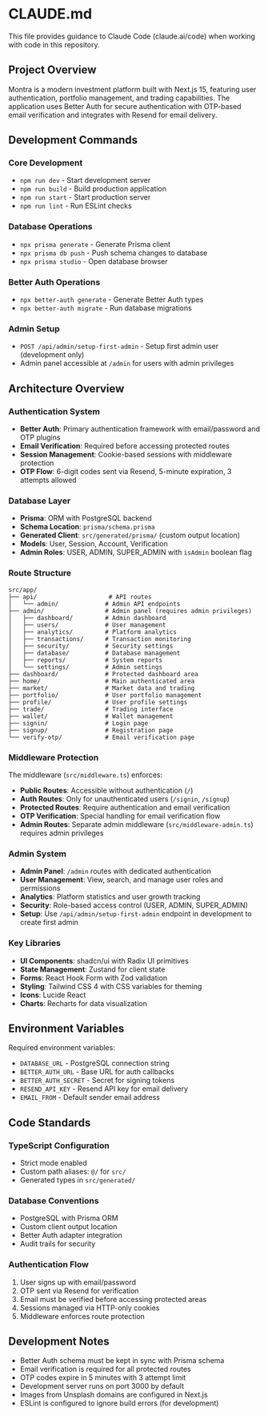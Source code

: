 # CLAUDE.md

This file provides guidance to Claude Code (claude.ai/code) when working with code in this repository.

## Project Overview

Montra is a modern investment platform built with Next.js 15, featuring user authentication, portfolio management, and trading capabilities. The application uses Better Auth for secure authentication with OTP-based email verification and integrates with Resend for email delivery.

## Development Commands

### Core Development
- `npm run dev` - Start development server
- `npm run build` - Build production application
- `npm run start` - Start production server
- `npm run lint` - Run ESLint checks

### Database Operations
- `npx prisma generate` - Generate Prisma client
- `npx prisma db push` - Push schema changes to database
- `npx prisma studio` - Open database browser

### Better Auth Operations
- `npx better-auth generate` - Generate Better Auth types
- `npx better-auth migrate` - Run database migrations

### Admin Setup
- `POST /api/admin/setup-first-admin` - Setup first admin user (development only)
- Admin panel accessible at `/admin` for users with admin privileges

## Architecture Overview

### Authentication System
- **Better Auth**: Primary authentication framework with email/password and OTP plugins
- **Email Verification**: Required before accessing protected routes
- **Session Management**: Cookie-based sessions with middleware protection
- **OTP Flow**: 6-digit codes sent via Resend, 5-minute expiration, 3 attempts allowed

### Database Layer
- **Prisma**: ORM with PostgreSQL backend
- **Schema Location**: `prisma/schema.prisma`
- **Generated Client**: `src/generated/prisma/` (custom output location)
- **Models**: User, Session, Account, Verification
- **Admin Roles**: USER, ADMIN, SUPER_ADMIN with `isAdmin` boolean flag

### Route Structure
```
src/app/
├── api/                    # API routes
│   └── admin/             # Admin API endpoints
├── admin/                 # Admin panel (requires admin privileges)
│   ├── dashboard/         # Admin dashboard
│   ├── users/             # User management
│   ├── analytics/         # Platform analytics
│   ├── transactions/      # Transaction monitoring
│   ├── security/          # Security settings
│   ├── database/          # Database management
│   ├── reports/           # System reports
│   └── settings/          # Admin settings
├── dashboard/             # Protected dashboard area
├── home/                  # Main authenticated area
├── market/                # Market data and trading
├── portfolio/             # User portfolio management
├── profile/               # User profile settings
├── trade/                 # Trading interface
├── wallet/                # Wallet management
├── signin/                # Login page
├── signup/                # Registration page
└── verify-otp/            # Email verification page
```

### Middleware Protection
The middleware (`src/middleware.ts`) enforces:
- **Public Routes**: Accessible without authentication (`/`)
- **Auth Routes**: Only for unauthenticated users (`/signin`, `/signup`)
- **Protected Routes**: Require authentication and email verification
- **OTP Verification**: Special handling for email verification flow
- **Admin Routes**: Separate admin middleware (`src/middleware-admin.ts`) requires admin privileges

### Admin System
- **Admin Panel**: `/admin` routes with dedicated authentication
- **User Management**: View, search, and manage user roles and permissions
- **Analytics**: Platform statistics and user growth tracking
- **Security**: Role-based access control (USER, ADMIN, SUPER_ADMIN)
- **Setup**: Use `/api/admin/setup-first-admin` endpoint in development to create first admin

### Key Libraries
- **UI Components**: shadcn/ui with Radix UI primitives
- **State Management**: Zustand for client state
- **Forms**: React Hook Form with Zod validation
- **Styling**: Tailwind CSS 4 with CSS variables for theming
- **Icons**: Lucide React
- **Charts**: Recharts for data visualization

## Environment Variables

Required environment variables:
- `DATABASE_URL` - PostgreSQL connection string
- `BETTER_AUTH_URL` - Base URL for auth callbacks
- `BETTER_AUTH_SECRET` - Secret for signing tokens
- `RESEND_API_KEY` - Resend API key for email delivery
- `EMAIL_FROM` - Default sender email address

## Code Standards

### TypeScript Configuration
- Strict mode enabled
- Custom path aliases: `@/` for `src/`
- Generated types in `src/generated/`

### Database Conventions
- PostgreSQL with Prisma ORM
- Custom client output location
- Better Auth adapter integration
- Audit trails for security

### Authentication Flow
1. User signs up with email/password
2. OTP sent via Resend for verification
3. Email must be verified before accessing protected areas
4. Sessions managed via HTTP-only cookies
5. Middleware enforces route protection

## Development Notes

- Better Auth schema must be kept in sync with Prisma schema
- Email verification is required for all protected routes
- OTP codes expire in 5 minutes with 3 attempt limit
- Development server runs on port 3000 by default
- Images from Unsplash domains are configured in Next.js
- ESLint is configured to ignore build errors (for development)